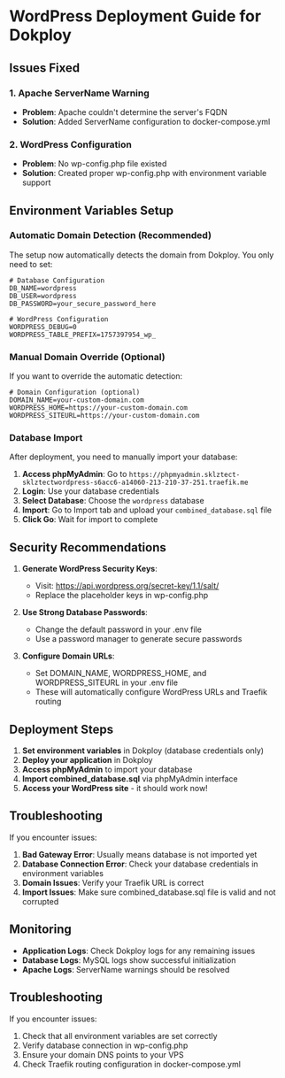 # WordPress Deployment Guide for Dokploy

## Issues Fixed

### 1. Apache ServerName Warning
- **Problem**: Apache couldn't determine the server's FQDN
- **Solution**: Added ServerName configuration to docker-compose.yml

### 2. WordPress Configuration
- **Problem**: No wp-config.php file existed
- **Solution**: Created proper wp-config.php with environment variable support

## Environment Variables Setup

### Automatic Domain Detection (Recommended)

The setup now automatically detects the domain from Dokploy. You only need to set:

```env
# Database Configuration
DB_NAME=wordpress
DB_USER=wordpress
DB_PASSWORD=your_secure_password_here

# WordPress Configuration
WORDPRESS_DEBUG=0
WORDPRESS_TABLE_PREFIX=1757397954_wp_
```

### Manual Domain Override (Optional)

If you want to override the automatic detection:

```env
# Domain Configuration (optional)
DOMAIN_NAME=your-custom-domain.com
WORDPRESS_HOME=https://your-custom-domain.com
WORDPRESS_SITEURL=https://your-custom-domain.com
```

### Database Import

After deployment, you need to manually import your database:

1. **Access phpMyAdmin**: Go to `https://phpmyadmin.sklztect-sklztectwordpress-s6acc6-a14060-213-210-37-251.traefik.me`
2. **Login**: Use your database credentials
3. **Select Database**: Choose the `wordpress` database
4. **Import**: Go to Import tab and upload your `combined_database.sql` file
5. **Click Go**: Wait for import to complete

## Security Recommendations

1. **Generate WordPress Security Keys**:
   - Visit: https://api.wordpress.org/secret-key/1.1/salt/
   - Replace the placeholder keys in wp-config.php

2. **Use Strong Database Passwords**:
   - Change the default password in your .env file
   - Use a password manager to generate secure passwords

3. **Configure Domain URLs**:
   - Set DOMAIN_NAME, WORDPRESS_HOME, and WORDPRESS_SITEURL in your .env file
   - These will automatically configure WordPress URLs and Traefik routing

## Deployment Steps

1. **Set environment variables** in Dokploy (database credentials only)
2. **Deploy your application** in Dokploy
3. **Access phpMyAdmin** to import your database
4. **Import combined_database.sql** via phpMyAdmin interface
5. **Access your WordPress site** - it should work now!

## Troubleshooting

If you encounter issues:

1. **Bad Gateway Error**: Usually means database is not imported yet
2. **Database Connection Error**: Check your database credentials in environment variables
3. **Domain Issues**: Verify your Traefik URL is correct
4. **Import Issues**: Make sure combined_database.sql file is valid and not corrupted

## Monitoring

- **Application Logs**: Check Dokploy logs for any remaining issues
- **Database Logs**: MySQL logs show successful initialization
- **Apache Logs**: ServerName warnings should be resolved

## Troubleshooting

If you encounter issues:

1. Check that all environment variables are set correctly
2. Verify database connection in wp-config.php
3. Ensure your domain DNS points to your VPS
4. Check Traefik routing configuration in docker-compose.yml

